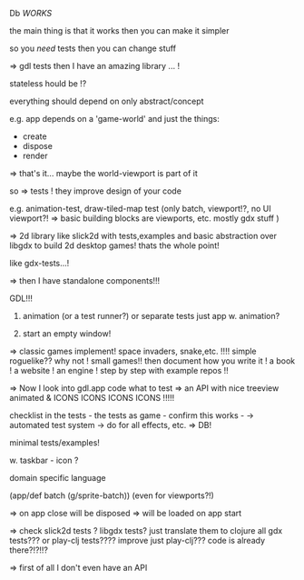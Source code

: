 
Db _WORKS_

the main thing is that it works then you can make it simpler

so you _need_ tests then you can change stuff

=> gdl tests then I have an amazing library ... !

stateless hould be !?

everything should depend on only abstract/concept

e.g. app depends on a 'game-world' and just the things:
- create
- dispose
- render

=> that's it... maybe the world-viewport is part of it

so => tests ! they improve design of your code

e.g. animation-test, draw-tiled-map test (only batch, viewport!?, no UI viewport?! => basic building blocks are viewports, etc. mostly gdx stuff )

=> 2d library like slick2d with tests,examples and basic abstraction over libgdx to build 2d desktop games! thats the whole point!

like gdx-tests...!

=> then I have standalone components!!!


GDL!!!

1. animation (or a test runner?) or separate tests just app w. animation?

1. start an empty window!

=> classic games implement! space invaders, snake,etc. !!!!
simple roguelike??
why not ! small games!! then document how you write it ! a book ! a website ! an engine !
step by step with example repos !!

=> Now I look into gdl.app code what to test => an API with nice treeview animated & ICONS ICONS ICONS ICONS !!!!!



checklist in the tests - the tests as game - confirm this works - -> automated test system
-> do for all effects, etc.
=> DB!

minimal tests/examples!

w. taskbar - icon ?

domain specific language

(app/def batch (g/sprite-batch))
(even for viewports?!)

=> on app close will be disposed
=> will be loaded on app start

=> check slick2d tests ? libgdx tests? just translate them to clojure all gdx tests???
or play-clj tests???? improve just play-clj??? code is already there?!?!!?

=> first of all I don't even have an API
